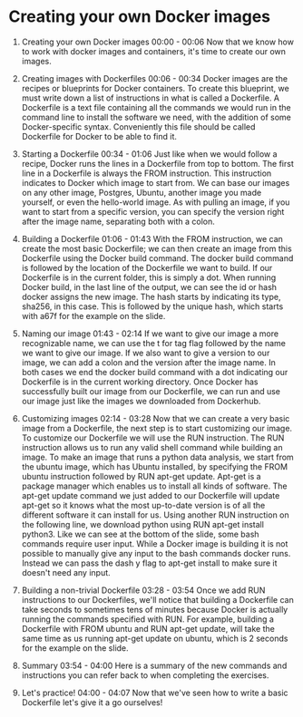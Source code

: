 # Creating your own Docker images

1. Creating your own Docker images
00:00 - 00:06
Now that we know how to work with docker images and containers, it's time to create our own images.

2. Creating images with Dockerfiles
00:06 - 00:34
Docker images are the recipes or blueprints for Docker containers. To create this blueprint, we must write down a list of instructions in what is called a Dockerfile. A Dockerfile is a text file containing all the commands we would run in the command line to install the software we need, with the addition of some Docker-specific syntax. Conveniently this file should be called Dockerfile for Docker to be able to find it.

3. Starting a Dockerfile
00:34 - 01:06
Just like when we would follow a recipe, Docker runs the lines in a Dockerfile from top to bottom. The first line in a Dockerfile is always the FROM instruction. This instruction indicates to Docker which image to start from. We can base our images on any other image, Postgres, Ubuntu, another image you made yourself, or even the hello-world image. As with pulling an image, if you want to start from a specific version, you can specify the version right after the image name, separating both with a colon.

4. Building a Dockerfile
01:06 - 01:43
With the FROM instruction, we can create the most basic Dockerfile; we can then create an image from this Dockerfile using the Docker build command. The docker build command is followed by the location of the Dockerfile we want to build. If our Dockerfile is in the current folder, this is simply a dot. When running Docker build, in the last line of the output, we can see the id or hash docker assigns the new image. The hash starts by indicating its type, sha256, in this case. This is followed by the unique hash, which starts with a67f for the example on the slide.

5. Naming our image
01:43 - 02:14
If we want to give our image a more recognizable name, we can use the t for tag flag followed by the name we want to give our image. If we also want to give a version to our image, we can add a colon and the version after the image name. In both cases we end the docker build command with a dot indicating our Dockerfile is in the current working directory. Once Docker has successfully built our image from our Dockerfile, we can run and use our image just like the images we downloaded from Dockerhub.

6. Customizing images
02:14 - 03:28
Now that we can create a very basic image from a Dockerfile, the next step is to start customizing our image. To customize our Dockerfile we will use the RUN instruction. The RUN instruction allows us to run any valid shell command while building an image. To make an image that runs a python data analysis, we start from the ubuntu image, which has Ubuntu installed, by specifying the FROM ubuntu instruction followed by RUN apt-get update. Apt-get is a package manager which enables us to install all kinds of software. The apt-get update command we just added to our Dockerfile will update apt-get so it knows what the most up-to-date version is of all the different software it can install for us. Using another RUN instruction on the following line, we download python using RUN apt-get install python3. Like we can see at the bottom of the slide, some bash commands require user input. While a Docker image is building it is not possible to manually give any input to the bash commands docker runs. Instead we can pass the dash y flag to apt-get install to make sure it doesn't need any input.

7. Building a non-trivial Dockerfile
03:28 - 03:54
Once we add RUN instructions to our Dockerfiles, we'll notice that building a Dockerfile can take seconds to sometimes tens of minutes because Docker is actually running the commands specified with RUN. For example, building a Dockerfile with FROM ubuntu and RUN apt-get update, will take the same time as us running apt-get update on ubuntu, which is 2 seconds for the example on the slide.

8. Summary
03:54 - 04:00
Here is a summary of the new commands and instructions you can refer back to when completing the exercises.

9. Let's practice!
04:00 - 04:07
Now that we've seen how to write a basic Dockerfile let's give it a go ourselves!
